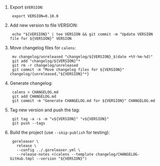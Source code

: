 1. Export `$VERSION`:

        export VERSION=0.10.0

2. Add new version to file VERSION:

        echo "${VERSION}" | tee VERSION && git commit -m "Update VERSION file for ${VERSION}" VERSION

3. Move changelog files for `calens`:

        mv changelog/unreleased "changelog/${VERSION}_$(date +%Y-%m-%d)"
        git add "changelog/${VERSION}"*
        git rm -r changelog/unreleased
        git commit -m "Move changelog files for ${VERSION}" changelog/{unreleased,"${VERSION}"*}

4. Generate changelog:

        calens > CHANGELOG.md
        git add CHANGELOG.md
        git commit -m "Generate CHANGELOG.md for ${VERSION}" CHANGELOG.md

5. Tag new version and push the tag:

        git tag -a -s -m "v${VERSION}" "v${VERSION}"
        git push --tags

6. Build the project (use `--skip-publish` for testing):

        goreleaser \
          release \
          --config ../.goreleaser.yml \
          --release-notes <(calens --template changelog/CHANGELOG-GitHub.tmpl --version "${VERSION}")
